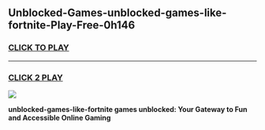 
## Unblocked-Games-unblocked-games-like-fortnite-Play-Free-0h146
<h3>
<a href="https://premium76.site?title=unblocked-games-like-fortnite&ref=10A">CLICK TO PLAY</a></h3>
<hr>

<h3>
<a href="https://premium76.site?title=unblocked-games-like-fortnite&ref=10A">CLICK 2 PLAY</a>
  
</h3>

<a href="https://premium76.site?title=unblocked-games-like-fortnite&ref=10A"><img src="https://clearcache.store/games.png"></a>


**unblocked-games-like-fortnite games unblocked: Your Gateway to Fun and Accessible Online Gaming**
